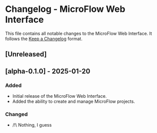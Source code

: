 # Changelog - MicroFlow Web Interface

This file contains all notable changes to the MicroFlow Web Interface. It follows the [Keep a Changelog](https://keepachangelog.com/en/1.0.0/) format.

## [Unreleased]

## [alpha-0.1.0] - 2025-01-20

### Added

- Initial release of the MicroFlow Web Interface.
- Added the ability to create and manage MicroFlow projects.

### Changed

- /!\ Nothing, I guess
